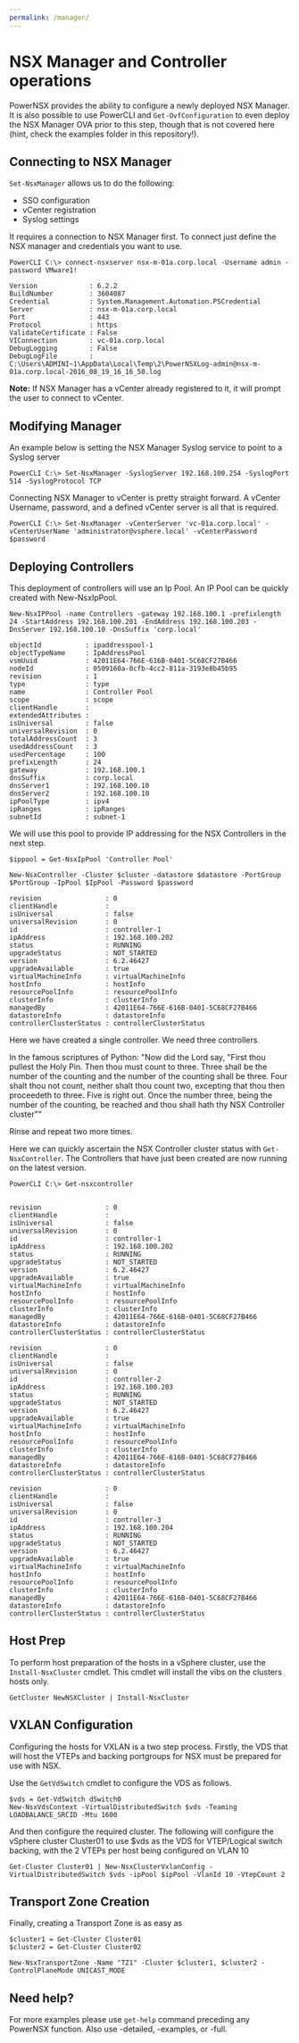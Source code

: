 ```yaml
---
permalink: /manager/
---
```


# NSX Manager and Controller operations

PowerNSX provides the ability to configure a newly deployed NSX Manager. It is also possible to use PowerCLI and `Get-OvfConfiguration` to even deploy the NSX Manager OVA prior to this step, though that is not covered here (hint, check the examples folder in this repository!).

## Connecting to NSX Manager

`Set-NsxManager` allows us to do the following:

* SSO configuration
* vCenter registration
* Syslog settings

It requires a connection to NSX Manager first. To connect just define the NSX manager and credentials you want to use.

```
PowerCLI C:\> connect-nsxserver nsx-m-01a.corp.local -Username admin -password VMware1!

Version             : 6.2.2
BuildNumber         : 3604087
Credential          : System.Management.Automation.PSCredential
Server              : nsx-m-01a.corp.local
Port                : 443
Protocol            : https
ValidateCertificate : False
VIConnection        : vc-01a.corp.local
DebugLogging        : False
DebugLogFile        : C:\Users\ADMINI~1\AppData\Local\Temp\2\PowerNSXLog-admin@nsx-m-01a.corp.local-2016_08_19_16_16_50.log
```

**Note:** If NSX Manager has a vCenter already registered to it, it will prompt the user to connect to vCenter.

## Modifying Manager

An example below is setting the NSX Manager Syslog service to point to a Syslog server

```
PowerCLI C:\> Set-NsxManager -SyslogServer 192.168.100.254 -SyslogPort 514 -SyslogProtocol TCP
```

Connecting NSX Manager to vCenter is pretty straight forward. A vCenter Username, password, and a defined vCenter server is all that is required.

```
PowerCLI C:\> Set-NsxManager -vCenterServer 'vc-01a.corp.local' -vCenterUserName 'administrator@vsphere.local' -vCenterPassword $password
```

## Deploying Controllers
This deployment of controllers will use an Ip Pool. An IP Pool can be quickly created with New-NsxIpPool.


```
New-NsxIPPool -name Controllers -gateway 192.168.100.1 -prefixlength 24 -StartAddress 192.168.100.201 -EndAddress 192.168.100.203 -DnsServer 192.168.100.10 -DnsSuffix 'corp.local'

objectId           : ipaddresspool-1
objectTypeName     : IpAddressPool
vsmUuid            : 42011E64-766E-616B-0401-5C68CF27B466
nodeId             : 0509160a-0cfb-4cc2-811a-3193e8b45b95
revision           : 1
type               : type
name               : Controller Pool
scope              : scope
clientHandle       :
extendedAttributes :
isUniversal        : false
universalRevision  : 0
totalAddressCount  : 3
usedAddressCount   : 3
usedPercentage     : 100
prefixLength       : 24
gateway            : 192.168.100.1
dnsSuffix          : corp.local
dnsServer1         : 192.168.100.10
dnsServer2         : 192.168.100.10
ipPoolType         : ipv4
ipRanges           : ipRanges
subnetId           : subnet-1
```

We will use this pool to provide IP addressing for the NSX Controllers in the next step.

```
$ippool = Get-NsxIpPool 'Controller Pool'

New-NsxController -Cluster $cluster -datastore $datastore -PortGroup $PortGroup -IpPool $IpPool -Password $password

revision                : 0
clientHandle            :
isUniversal             : false
universalRevision       : 0
id                      : controller-1
ipAddress               : 192.168.100.202
status                  : RUNNING
upgradeStatus           : NOT_STARTED
version                 : 6.2.46427
upgradeAvailable        : true
virtualMachineInfo      : virtualMachineInfo
hostInfo                : hostInfo
resourcePoolInfo        : resourcePoolInfo
clusterInfo             : clusterInfo
managedBy               : 42011E64-766E-616B-0401-5C68CF27B466
datastoreInfo           : datastoreInfo
controllerClusterStatus : controllerClusterStatus
```

Here we have created a single controller. We need three controllers.

In the famous scriptures of Python:
"Now did the Lord say, "First thou pullest the Holy Pin. Then thou must count to three. Three shall be the number of the counting and the number of the counting shall be three. Four shalt thou not count, neither shalt thou count two, excepting that thou then proceedeth to three. Five is right out. Once the number three, being the number of the counting, be reached and thou shall hath thy NSX Controller cluster""

Rinse and repeat two more times.

Here we can quickly ascertain the NSX Controller cluster status with `Get-NsxController`. The Controllers that have just been created are now running on the latest version.

```
PowerCLI C:\> Get-nsxcontroller


revision                : 0
clientHandle            :
isUniversal             : false
universalRevision       : 0
id                      : controller-1
ipAddress               : 192.168.100.202
status                  : RUNNING
upgradeStatus           : NOT_STARTED
version                 : 6.2.46427
upgradeAvailable        : true
virtualMachineInfo      : virtualMachineInfo
hostInfo                : hostInfo
resourcePoolInfo        : resourcePoolInfo
clusterInfo             : clusterInfo
managedBy               : 42011E64-766E-616B-0401-5C68CF27B466
datastoreInfo           : datastoreInfo
controllerClusterStatus : controllerClusterStatus

revision                : 0
clientHandle            :
isUniversal             : false
universalRevision       : 0
id                      : controller-2
ipAddress               : 192.168.100.203
status                  : RUNNING
upgradeStatus           : NOT_STARTED
version                 : 6.2.46427
upgradeAvailable        : true
virtualMachineInfo      : virtualMachineInfo
hostInfo                : hostInfo
resourcePoolInfo        : resourcePoolInfo
clusterInfo             : clusterInfo
managedBy               : 42011E64-766E-616B-0401-5C68CF27B466
datastoreInfo           : datastoreInfo
controllerClusterStatus : controllerClusterStatus

revision                : 0
clientHandle            :
isUniversal             : false
universalRevision       : 0
id                      : controller-3
ipAddress               : 192.168.100.204
status                  : RUNNING
upgradeStatus           : NOT_STARTED
version                 : 6.2.46427
upgradeAvailable        : true
virtualMachineInfo      : virtualMachineInfo
hostInfo                : hostInfo
resourcePoolInfo        : resourcePoolInfo
clusterInfo             : clusterInfo
managedBy               : 42011E64-766E-616B-0401-5C68CF27B466
datastoreInfo           : datastoreInfo
controllerClusterStatus : controllerClusterStatus
```

## Host Prep

To perform host preparation of the hosts in a vSphere cluster, use the `Install-NsxCluster` cmdlet.  This cmdlet will install the vibs on the clusters hosts only.

```
GetCluster NewNSXCluster | Install-NsxCluster
```
## VXLAN Configuration

Configuring the hosts for VXLAN is a two step process.  Firstly, the VDS that will host the VTEPs and backing portgroups for NSX must be prepared for use with NSX.

Use the `GetVdSwitch` cmdlet to configure the VDS as follows.

```
$vds = Get-VdSwitch dSwitch0
New-NsxVdsContext -VirtualDistributedSwitch $vds -Teaming LOADBALANCE_SRCID -Mtu 1600
```

And then configure the required cluster.  The following will configure the vSphere cluster Cluster01 to use $vds as the VDS for VTEP/Logical switch backing, with the 2 VTEPs per host being configured on VLAN 10

```
Get-Cluster Cluster01 | New-NsxClusterVxlanConfig -VirtualDistributedSwitch $vds -ipPool $ipPool -VlanId 10 -VtepCount 2
```

## Transport Zone Creation

Finally, creating a Transport Zone is as easy as
```
$cluster1 = Get-Cluster Cluster01
$cluster2 = Get-Cluster Cluster02

New-NsxTransportZone -Name "TZ1" -Cluster $cluster1, $cluster2 -ControlPlaneMode UNICAST_MODE
```

## Need help?

For more examples please use `get-help` command preceding any PowerNSX function. Also use -detailed, -examples, or -full.
